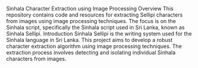 Sinhala Character Extraction using Image Processing
Overview
This repository contains code and resources for extracting Sellipi characters from images using image processing techniques. The focus is on the Sinhala script, specifically the Sinhala script used in Sri Lanka, known as Sinhala Sellipi.
Introduction
Sinhala Sellipi is the writing system used for the Sinhala language in Sri Lanka. This project aims to develop a robust character extraction algorithm using image processing techniques. The extraction process involves detecting and isolating individual Sinhala characters from images.
